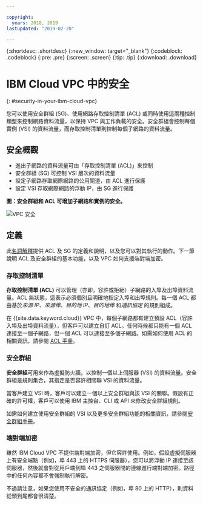```yaml
---

copyright:
  years: 2018, 2019
lastupdated: "2019-02-20"

---
```


{:shortdesc: .shortdesc}
{:new_window: target="_blank"}
{:codeblock: .codeblock}
{:pre: .pre}
{:screen: .screen}
{:tip: .tip}
{:download: .download}

# IBM Cloud VPC 中的安全
{: #security-in-your-ibm-cloud-vpc}

您可以使用安全群組 (SG)、使用網路存取控制清單 (ACL) 或同時使用這兩種控制類型來控制網路資料流量，以保持 VPC 與工作負載的安全。安全群組會控制每個實例 (VSI) 的資料流量，而存取控制清單則控制每個子網路的資料流量。

## 安全概觀

* 進出子網路的資料流量可由「存取控制清單 (ACL)」來控制
* 安全群組 (SG) 可控制 VSI 層次的資料流量
* 設定子網路存取網際網路的公用閘道，由 ACL 進行保護
* 設定 VSI 存取網際網路的浮動 IP，由 SG 進行保護


**圖：安全群組和 ACL 可增加子網路和實例的安全。**

![VPC 安全](/images/vpc-connectivity-and-security.png)


## 定義

此[名詞解釋](/docs/infrastructure/vpc?topic=vpc-vpc-glossary)提供 ACL 及 SG 的定義和說明，以及您可以對其執行的動作。下一節說明 ACL 及安全群組的基本功能，以及 VPC 如何支援端對端加密。

### 存取控制清單
**存取控制清單 (ACL)** 可以管理（亦即，容許或拒絕）子網路的入埠及出埠資料流量。ACL 無狀態，這表示必須個別且明確地指定入埠和出埠規則。每一個 ACL 都由基於*來源 IP*、*來源埠*、*目的地 IP*、*目的地埠* 和*通訊協定* 的規則組成。

在 {{site.data.keyword.cloud}} VPC 中，每個子網路都有建立預設 ACL（容許入埠及出埠資料流量），但客戶可以建立自訂 ACL。任何時候都只能有一個 ACL 連接至一個子網路，但一個 ACL 可以連接至多個子網路。如需如何使用 ACL 的相關資訊，請參閱 [ACL 手冊](/docs/infrastructure/vpc-network?topic=vpc-network-setting-up-network-acls-using-the-cli)。

### 安全群組
**安全群組**可用來作為虛擬防火牆，以控制一個以上伺服器 (VSI) 的資料流量。安全群組是規則集合，其指定是否容許相關聯 VSI 的資料流量。

當客戶建立 VSI 時，客戶可以建立一個以上安全群組與該 VSI 的關聯。假設有正確的許可權，客戶可以使用 IBM 主控台、CLI 或 API 來修改安全群組規則。

如需如何建立使用安全群組的 VSI 以及更多安全群組功能的相關資訊，請參閱[安全群組手冊](/docs/infrastructure/vpc-network?topic=vpc-network-using-security-groups)。

### 端對端加密

雖然 IBM Cloud VPC 不提供端對端加密，但它容許使用。例如，假設虛擬伺服器上有安全端點（例如，埠 443 上的 HTTPS 伺服器），您可以將浮動 IP 連接至該伺服器，然後就會對從用戶端到埠 443 之伺服器間的連線進行端對端加密。路徑中的任何內容都不會強制執行解密。

不過請注意，如果您使用不安全的通訊協定（例如，埠 80 上的 HTTP），則資料從頭到尾都會很清楚。
